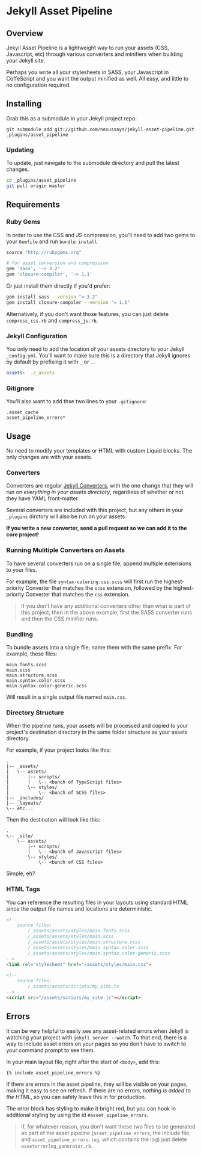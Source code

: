 # Jekyll Asset Pipeline

## Overview

Jekyll Asset Pipeline is a lightweight way to run your assets (CSS, Javascript, etc) through various converters and minifiers when building your Jekyll site.

Perhaps you write all your stylesheets in SASS, your Javascript in CoffeScript and you want the output minified as well. All easy, and little to no configuration required.

## Installing

Grab this as a submodule in your Jekyll project repo:

```
git submodule add git://github.com/nexussays/jekyll-asset-pipeline.git _plugins/asset_pipeline
```

### Updating

To update, just navigate to the submodule directory and pull the latest changes.

```bash
cd _plugins/asset_pipeline
git pull origin master
```

## Requirements

### Ruby Gems

In order to use the CSS and JS compression, you'll need to add two gems to your `Gemfile` and run `bundle install`

```ruby
source "http://rubygems.org"

# for asset conversion and compression
gem 'sass', '~> 3.2'
gem 'closure-compiler', '~> 1.1'
```

Or just install them directly if you'd prefer:

```bash
gem install sass --version "= 3.2"
gem install closure-compiler --version "= 1.1"
```

Alternatively, if you don't want those features, you can just delete `compress_css.rb` and `compress_js.rb`.

### Jekyll Configuration

You only need to add the location of your assets directory to your Jekyll `_config.yml`. You'll want to make sure this is a directory that Jekyll ignores by default by prefixing it with `_` or `.`.

```YAML
assets:  ./_assets
```

### Gitignore

You'll also want to add thse two lines to your `.gitignore`:

```
.asset_cache
asset_pipeline_errors*
```

## Usage

No need to modify your templates or HTML with custom Liquid blocks. The only changes are with your assets.

### Converters

Converters are regular [Jekyll Converters](http://jekyllrb.com/docs/plugins/#converters), with the one change that they will run on *everything in your assets directory*, regardless of whether or not they have YAML front-matter.

Several converters are included with this project, but any others in your `_plugins` dirctory will also be run on your assets.

**If you write a new converter, send a pull request so we can add it to the core project!**

### Running Mulitiple Converters on Assets 

To have several converters run on a single file, append multiple extensions to your files.

For example, the file `syntax-coloring.css.scss` will first run the highest-priority Converter that matches the `scss` extension, followed by the highest-priority Converter that matches the `css` extension.

> If you don't have any additional converters other than what is part of this project, then in the above example, first the SASS converter runs and then the CSS minifier runs.

### Bundling

To bundle assets into a single file, name them with the same prefix. For example, these files:

```
main.fonts.scss
main.scss
main.structure.scss
main.syntax.color.scss
main.syntax.color-generic.scss
```

Will result in a single output file named `main.css`.

### Directory Structure

When the pipeline runs, your assets will be processed and copied to your project's destination directory in the same folder structure as your assets directory.

For example, if your project looks like this:

```
.
|-- _assets/
|   \-- assets/
|       |-- scripts/
|       |   \-- <bunch of TypeScript files>
|       \-- styles/
|           \-- <bunch of SCSS files>
|-- _includes/
|-- _layouts/
\-- etc...
```

Then the destination will look like this:

```
.
\-- _site/
    \-- assets/
        |-- scripts/
        |   \-- <bunch of Javascript files>
        \-- styles/
            \-- <bunch of CSS files>
```
Simple, eh?

### HTML Tags

You can reference the resulting files in your layouts using standard HTML since the output file names and locations are deterministic.

```HTML
<!--
	source files:
		/_assets/assets/styles/main.fonts.scss
		/_assets/assets/styles/main.scss
		/_assets/assets/styles/main.structure.scss
		/_assets/assets/styles/main.syntax.color.scss
		/_assets/assets/styles/main.syntax.color-generic.scss
-->
<link rel="stylesheet" href="/assets/styles/main.css">

<!--
	source files:
		/_assets/assets/scripts/my_site.ts
-->
<script src="/assets/scripts/my_site.js"></script>
```

## Errors

It can be very helpful to easily see any asset-related errors when Jekyll is watching your project with `jekyll server --watch`. To that end, there is a way to include asset errors on your pages so you don't have to switch to your command prompt to see them.

In your main layout file, right after the start of `<body>`, add this:

```
{% include asset_pipeline_errors %}
```

If there are errors in the asset pipeline, they will be visible on your pages, making it easy to see on refresh. If there are no errors, *nothing is added to the HTML*, so you can safely leave this in for production.

The error block has styling to make it bright red, but you can hook in additional styling by using the id `#asset_pipeline_errors`.

> If, for whatever reason, you don't want these two files to be generated as part of the asset pipeline (`asset_pipeline_errors`, the include file, and `asset_pipeline_errors.log`, which contains the log) just delete `asseterrorlog_generator.rb`.
